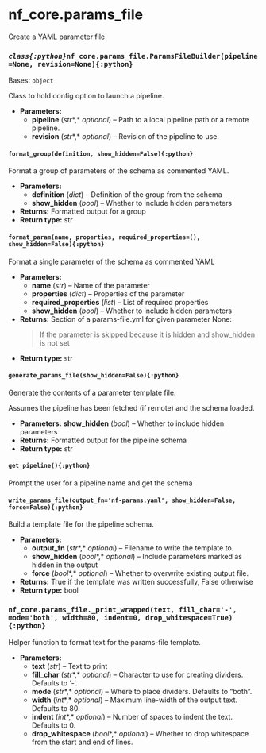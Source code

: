 # nf_core.params_file

Create a YAML parameter file

### _`class{:python}`_`nf_core.params_file.ParamsFileBuilder(pipeline=None, revision=None){:python}`

Bases: `object`

Class to hold config option to launch a pipeline.

- **Parameters:**
  - **pipeline** (_str_\*,\* _optional_) – Path to a local pipeline path or a remote pipeline.
  - **revision** (_str_\*,\* _optional_) – Revision of the pipeline to use.

#### `format_group(definition, show_hidden=False){:python}`

Format a group of parameters of the schema as commented YAML.

- **Parameters:**
  - **definition** (_dict_) – Definition of the group from the schema
  - **show_hidden** (_bool_) – Whether to include hidden parameters
- **Returns:**
  Formatted output for a group
- **Return type:**
  str

#### `format_param(name, properties, required_properties=(), show_hidden=False){:python}`

Format a single parameter of the schema as commented YAML

- **Parameters:**
  - **name** (_str_) – Name of the parameter
  - **properties** (_dict_) – Properties of the parameter
  - **required_properties** (_list_) – List of required properties
  - **show_hidden** (_bool_) – Whether to include hidden parameters
- **Returns:**
  Section of a params-file.yml for given parameter
  None:
  > If the parameter is skipped because it is hidden and
  > show_hidden is not set
- **Return type:**
  str

#### `generate_params_file(show_hidden=False){:python}`

Generate the contents of a parameter template file.

Assumes the pipeline has been fetched (if remote) and the schema loaded.

- **Parameters:**
  **show_hidden** (_bool_) – Whether to include hidden parameters
- **Returns:**
  Formatted output for the pipeline schema
- **Return type:**
  str

#### `get_pipeline(){:python}`

Prompt the user for a pipeline name and get the schema

#### `write_params_file(output_fn='nf-params.yaml', show_hidden=False, force=False){:python}`

Build a template file for the pipeline schema.

- **Parameters:**
  - **output_fn** (_str_\*,\* _optional_) – Filename to write the template to.
  - **show_hidden** (_bool_\*,\* _optional_) – Include parameters marked as hidden in the output
  - **force** (_bool_\*,\* _optional_) – Whether to overwrite existing output file.
- **Returns:**
  True if the template was written successfully, False otherwise
- **Return type:**
  bool

### `nf_core.params_file._print_wrapped(text, fill_char='-', mode='both', width=80, indent=0, drop_whitespace=True){:python}`

Helper function to format text for the params-file template.

- **Parameters:**
  - **text** (_str_) – Text to print
  - **fill_char** (_str_\*,\* _optional_) – Character to use for creating dividers. Defaults to ‘-‘.
  - **mode** (_str_\*,\* _optional_) – Where to place dividers. Defaults to “both”.
  - **width** (_int_\*,\* _optional_) – Maximum line-width of the output text. Defaults to 80.
  - **indent** (_int_\*,\* _optional_) – Number of spaces to indent the text. Defaults to 0.
  - **drop_whitespace** (_bool_\*,\* _optional_) – Whether to drop whitespace from the start and end of lines.
